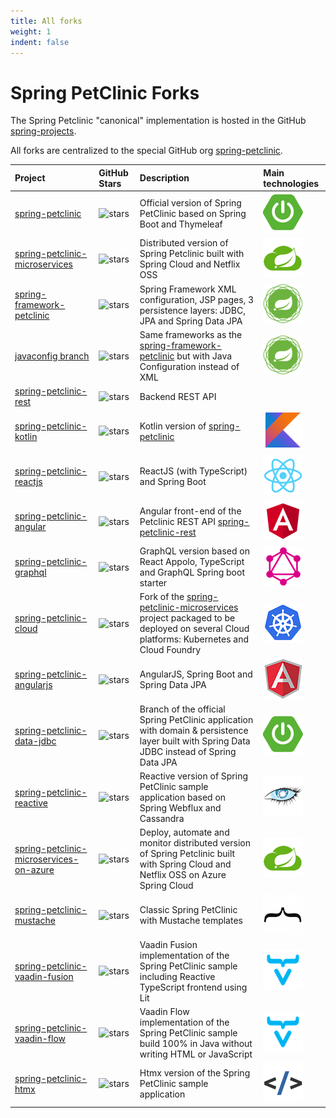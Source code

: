 ```yaml
---
title: All forks
weight: 1
indent: false
---
```


# Spring PetClinic Forks

The Spring Petclinic "canonical" implementation is hosted in the GitHub [spring-projects](https://github.com/spring-projects/spring-petclinic).

All forks are centralized to the special GitHub org [spring-petclinic](https://github.com/spring-petclinic).


|Project                          | GitHub Stars                                                                                                              | Description                                                                                                                                | Main technologies                       |
|:--------------------------------|:--------------------------------------------------------------------------------------------------------------------------|:-------------------------------------------------------------------------------------------------------------------------------------------|:----------------------------------------|
|[spring-petclinic]               | ![stars](https://img.shields.io/github/stars/spring-projects/spring-petclinic.svg?style=social&label=Star)                | Official version of Spring PetClinic based on Spring Boot and Thymeleaf                                                                    | ![](../images/icon-spring-boot.png)     |
|[spring-petclinic-microservices] | ![stars](https://img.shields.io/github/stars/spring-petclinic/spring-petclinic-microservices.svg?style=social&label=Star) | Distributed version of Spring Petclinic built with Spring Cloud and Netflix OSS                                                            | ![](../images/icon-spring-cloud.png)    |
|[spring-framework-petclinic]     | ![stars](https://img.shields.io/github/stars/spring-petclinic/spring-framework-petclinic.svg?style=social&label=Star)     | Spring Framework XML configuration, JSP pages, 3 persistence layers: JDBC, JPA and Spring Data JPA                                         | ![](../images/icon-spring-framework.png)|
|[javaconfig branch]              | ![stars](https://img.shields.io/github/stars/spring-petclinic/spring-framework-petclinic.svg?style=social&label=Star)     | Same frameworks as the [spring-framework-petclinic][] but with Java Configuration instead of XML                                           | ![](../images/icon-spring-framework.png)|
|[spring-petclinic-rest]          | ![stars](https://img.shields.io/github/stars/spring-petclinic/spring-petclinic-rest.svg?style=social&label=Star)          | Backend REST API                                                                                                                           |                                         |
|[spring-petclinic-kotlin]        | ![stars](https://img.shields.io/github/stars/spring-petclinic/spring-petclinic-kotlin.svg?style=social&label=Star)        | Kotlin version of [spring-petclinic][]                                                                                                     | ![](../images/icon-kotlin.png)          |
|[spring-petclinic-reactjs]       | ![stars](https://img.shields.io/github/stars/spring-petclinic/spring-petclinic-reactjs.svg?style=social&label=Star)       | ReactJS (with TypeScript) and Spring Boot                                                                                                  | ![](../images/icon-react.png)           |
|[spring-petclinic-angular]       | ![stars](https://img.shields.io/github/stars/spring-petclinic/spring-petclinic-angular.svg?style=social&label=Star)       | Angular front-end of the Petclinic REST API [spring-petclinic-rest][]                                                                      | ![](../images/icon-angular.png)         |
|[spring-petclinic-graphql]       | ![stars](https://img.shields.io/github/stars/spring-petclinic/spring-petclinic-graphql.svg?style=social&label=Star)       | GraphQL version based on React Appolo, TypeScript and GraphQL Spring boot starter                                                          | ![](../images/icon-graphql.png)         |
|[spring-petclinic-cloud]         | ![stars](https://img.shields.io/github/stars/spring-petclinic/spring-petclinic-cloud.svg?style=social&label=Star)         | Fork of the [spring-petclinic-microservices] project packaged to be deployed on several Cloud platforms: Kubernetes and Cloud Foundry      | ![](../images/icon-kubernetes.png)      |
|[spring-petclinic-angularjs]     | ![stars](https://img.shields.io/github/stars/spring-petclinic/spring-petclinic-angularjs.svg?style=social&label=Star)     | AngularJS, Spring Boot and Spring Data JPA                                                                                                 | ![](../images/icon-angularjs.png)       |
|[spring-petclinic-data-jdbc]     | ![stars](https://img.shields.io/github/stars/spring-petclinic/spring-petclinic-data-jdbc.svg?style=social&label=Star)     | Branch of the official Spring PetClinic application with domain & persistence layer built with Spring Data JDBC instead of Spring Data JPA | ![](../images/icon-spring-boot.png)     |
|[spring-petclinic-reactive]      | ![stars](https://img.shields.io/github/stars/spring-petclinic/spring-petclinic-reactive.svg?style=social&label=Star)      | Reactive version of Spring PetClinic sample application based on Spring Webflux and Cassandra                                              | ![](../images/icon-cassandra.png)       |
|[spring-petclinic-microservices-on-azure] | ![stars](https://img.shields.io/github/stars/azure-samples/spring-petclinic-microservices.svg?style=social&label=Star) | Deploy, automate and monitor distributed version of Spring Petclinic built with Spring Cloud and Netflix OSS on Azure Spring Cloud                                                            | ![](../images/icon-spring-cloud.png)    |
|[spring-petclinic-mustache]      | ![stars](https://img.shields.io/github/stars/spring-petclinic/spring-petclinic-mustache.svg?style=social&label=Star)      | Classic Spring PetClinic with Mustache templates                                                                                           | ![](../images/icon-mustache.png)        |
|[spring-petclinic-vaadin-fusion] | ![stars](https://img.shields.io/github/stars/spring-petclinic/spring-petclinic-vaadin-fusion.svg?style=social&label=Star) | Vaadin Fusion implementation of the Spring PetClinic sample including Reactive TypeScript frontend using Lit                               | ![](../images/icon-vaadin.png)          |
|[spring-petclinic-vaadin-flow]   | ![stars](https://img.shields.io/github/stars/spring-petclinic/spring-petclinic-vaadin-flow.svg?style=social&label=Star)   | Vaadin Flow implementation of the Spring PetClinic sample build 100% in Java without writing HTML or JavaScript                            | ![](../images/icon-vaadin.png)          |
| [spring-petclinic-htmx]                   | ![stars](https://img.shields.io/github/stars/spring-petclinic/spring-petclinic-htmx.svg?style=social&label=Star)          | Htmx version of the Spring PetClinic sample application                                                                                    | ![](../images/htmx_logo.png)             |




[spring-petclinic]: https://github.com/spring-projects/spring-petclinic
[spring-framework-petclinic]: https://github.com/spring-petclinic/spring-framework-petclinic
[spring-petclinic-angularjs]: https://github.com/spring-petclinic/spring-petclinic-angularjs 
[javaconfig branch]: https://github.com/spring-petclinic/spring-framework-petclinic/tree/javaconfig
[spring-petclinic-angular]: https://github.com/spring-petclinic/spring-petclinic-angular
[spring-petclinic-data-jdbc]: https://github.com/spring-petclinic/spring-petclinic-data-jdbc
[spring-petclinic-microservices]: https://github.com/spring-petclinic/spring-petclinic-microservices
[spring-petclinic-microservices-on-azure]: https://github.com/azure-samples/spring-petclinic-microservices
[spring-petclinic-reactjs]: https://github.com/spring-petclinic/spring-petclinic-reactjs
[spring-petclinic-graphql]: https://github.com/spring-petclinic/spring-petclinic-graphql
[spring-petclinic-kotlin]: https://github.com/spring-petclinic/spring-petclinic-kotlin
[spring-petclinic-rest]: https://github.com/spring-petclinic/spring-petclinic-rest
[spring-petclinic-cloud]: https://github.com/spring-petclinic/spring-petclinic-cloud
[spring-petclinic-reactive]: https://github.com/spring-petclinic/spring-petclinic-reactive
[spring-petclinic-mustache]: https://github.com/spring-petclinic/spring-petclinic-mustache
[spring-petclinic-vaadin-fusion]: https://github.com/spring-petclinic/spring-petclinic-vaadin-fusion
[spring-petclinic-vaadin-flow]: https://github.com/spring-petclinic/spring-petclinic-vaadin-flow
[spring-petclinic-htmx]: https://github.com/spring-petclinic/spring-petclinic-htmx

